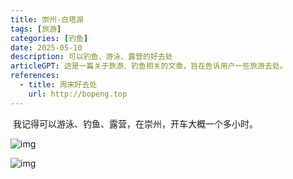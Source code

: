 ```yaml
---
title: 崇州-白塔湖
tags: [旅游]
categories: [钓鱼]
date: 2025-05-10
description: 可以钓鱼、游泳、露营的好去处
articleGPT: 这是一篇关于旅游、钓鱼相关的文章，旨在告诉用户一些旅游去处。
references:
  - title: 周末好去处
    url: http://bopeng.top
---
```


​	我记得可以游泳、钓鱼、露营，在崇州，开车大概一个多小时。

![img](https://appimg.52ch.net/pic/20250513/1747108000552067889.jpg?x-oss-process=image/resize,w_850)

![img](https://appimg.52ch.net/pic/20250513/1747113558211192_846.jpg?x-oss-process=image/resize,w_850)